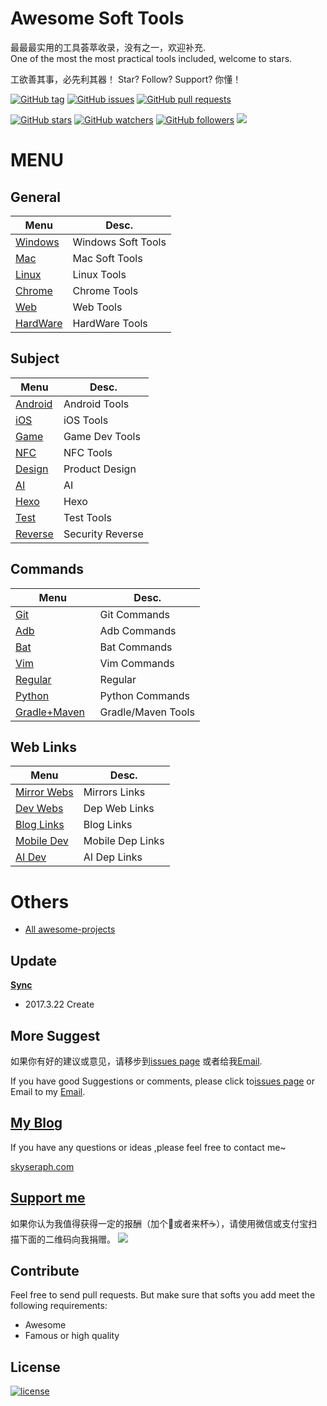 # Awesome Soft Tools
最最最实用的工具荟萃收录，没有之一，欢迎补充.  
One of the most the most practical tools included, welcome to stars.

工欲善其事，必先利其器！ Star? Follow? Support? 你懂！


[![GitHub tag](https://img.shields.io/github/tag/skyseraph/Soft-Tools.svg)](https://github.com/skyseraph/Soft-Tools/releases)
[![GitHub issues](https://img.shields.io/github/issues/skyseraph/Soft-Tools.svg)](https://github.com/skyseraph/Soft-Tools/issues)
[![GitHub pull requests](https://img.shields.io/github/issues-pr/skyseraph/Soft-Tools.svg)](https://github.com/skyseraph/Soft-Tools/pulls)

[![GitHub stars](https://img.shields.io/github/stars/skyseraph/Soft-Tools.svg?style=social&label=Star)](https://github.com/skyseraph/Soft-Tools)
[![GitHub watchers](https://img.shields.io/github/watchers/skyseraph/Soft-Tools.svg?style=social&label=Watch)](https://github.com/skyseraph/Soft-Tools)
[![GitHub followers](https://img.shields.io/github/followers/skyseraph.svg?style=social&label=Follow)](https://github.com/skyseraph/Soft-Tools)
[![](https://badge.juejin.im/entry/58d7452e0ce4630057066ef9/likes.svg?style=flat-square)](https://juejin.im/entry/58d7452e0ce4630057066ef9/detail)

# MENU

## General 
|			Menu					|		Desc.				|
|----------------------------	|-----------------------|
|	[Windows](docs/Windows.md)	|	Windows Soft Tools	|
|	[Mac](docs/Mac.md)			|	Mac Soft Tools		|
|	[Linux](docs/Linux.md)		|	Linux Tools			|
|	[Chrome](docs/Chrome.md)	|	Chrome Tools		|
|	[Web](docs/Web.md)			|	Web Tools			|
|	[HardWare](docs/HardWare.md)|	HardWare Tools		|


## Subject 

|				Menu					|		Desc.			|
|----------------------------------	|--------------		|
|	[Android](docs/Android.md)			|	Android Tools	|
|	[iOS](docs/iOS.md)				    |	iOS Tools		|
|	[Game](docs/Game.md)			    |	Game Dev Tools	|
|	[NFC](docs/NFC.md)				    |	NFC  Tools		|
|	[Design](docs/Design.md)			|	Product Design			|
|	[AI](docs/AI_CV.md)				    |	AI 		 	|
|	[Hexo](docs/Hexo.md)				|   Hexo 		|
|	[Test](docs/Test.md)			    |	Test Tools		|
|	[Reverse](docs/Reverse.md)			|	Security Reverse	  		|

## Commands

|				Menu					|		Desc.			|
|----------------------------------	|--------------		|
|	[Git](docs/Git.md)				|	Git Commands	    |
|	[Adb](docs/Adb.md)				|	Adb Commands	    |
|	[Bat](docs/Bat.md)				|	Bat Commands	    |
|	[Vim](docs/Vim.md)				|	Vim	Commands		|
|	[Regular](docs/Regular.md)		|	Regular           	|
|	[Python](docs/Python.md)		|	Python	Commands	|
|	[Gradle+Maven](docs/gradle_maven.md)			    |	Gradle/Maven Tools		|

## Web Links

|				Menu					|		Desc.			|
|----------------------------------	|--------------		|
|	[Mirror Webs](docs/LinkMirror.md)	|	Mirrors Links	|
|	[Dev Webs](docs/LinkDep.md)		    |	Dep Web Links	|
|	[Blog Links](docs/LinkBlogs.md)		|	 Blog Links	|
|	[Mobile Dev](docs/LinkDevMobile.md)		|	 Mobile Dep Links	|
|	[AI Dev](docs/LinkDevbAI.md)		      |	 AI Dep Links	|


# Others

- [All awesome-projects](https://github.com/skyseraph/awesome-projects)

## Update    

[**Sync**](http://skyseraph.com/2014/08/06/Tools/IT生涯，我的常用软件清单/)   

- 2017.3.22 Create   

## More Suggest

如果你有好的建议或意见，请移步到[issues page](https://github.com/Soft-Tools/Doc/issues) 或者给我[Email](mailto:skyseraph00@126.com).  

If you have good Suggestions or comments, please click to[issues page](https://github.com/skyseraph/Soft-Tools/issues) or Email to my [Email](mailto:skyseraph00@126.com). 

## [My Blog](http://www.skyseraph.com )

If you have any questions or ideas ,please feel free to contact me~

[skyseraph.com](http://www.skyseraph.com) 

[Support me](http://www.skyseraph.com)
-------
如果你认为我值得获得一定的报酬（加个🍗或者来杯☕️），请使用微信或支付宝扫描下面的二维码向我捐赠。
![](http://7xo4q8.com1.z0.glb.clouddn.com/skyseraph/2016/wx_zfb.jpg "")

## Contribute
Feel free to send pull requests. But make sure that softs you add meet the following requirements:
- Awesome 
- Famous or high quality

License
-------

[![license](https://img.shields.io/badge/License-GPLv3-blue.svg?style=flat-square)](https://github.com/skyseraph/Soft-Tools/blob/master/LICENSE)
